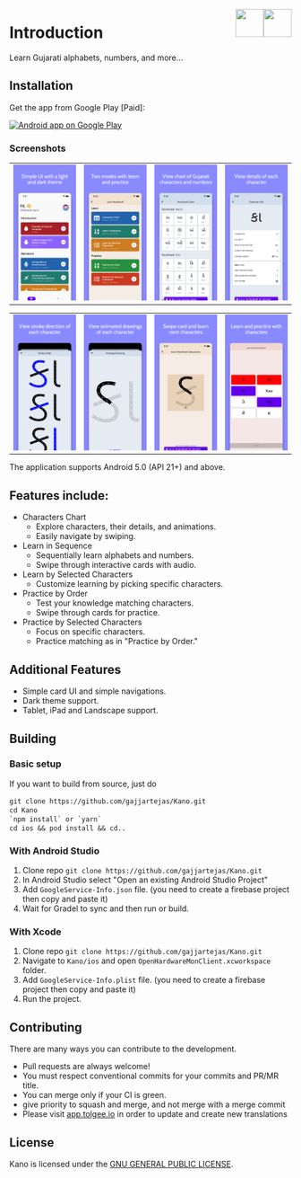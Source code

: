 [<img align="right" src="https://cdn.jsdelivr.net/npm/simple-icons@latest/icons/instagram.svg" width="50" height="50" />](http://www.instagram.com/gajjartejas)
[<img align="right" src="https://cdn.jsdelivr.net/npm/simple-icons@latest/icons/twitter.svg" width="50" height="50" />](http://www.twitter.com/gajjartejas)

# Introduction

Learn Gujarati alphabets, numbers, and more...

## Installation

Get the app from Google Play [Paid]:

<a href="https://play.google.com/store/apps/details?id=com.tejasgajjar.kano">
  <img alt="Android app on Google Play" src="https://developer.android.com/images/brand/en_generic_rgb_wo_60.png" />
</a>

### Screenshots

|                                            |                                                 |                                             |                                              |
|:------------------------------------------:|:-----------------------------------------------:|:-------------------------------------------:|:--------------------------------------------:|
| ![Home](docs/images/v1.0/screenshot-1.png) | ![Sub Items](docs/images/v1.0/screenshot-2.png) | ![Chart](docs/images/v1.0/screenshot-3.png) | ![Detail](docs/images/v1.0/screenshot-4.png) |


|                                                        |                                                             |                                                              |                                                          |
|:------------------------------------------------------:|:-----------------------------------------------------------:|:------------------------------------------------------------:|:--------------------------------------------------------:|
| ![Stroke Direction](docs/images/v1.0/screenshot-5.png) | ![Animated Stroke Order](docs/images/v1.0/screenshot-6.png) | ![Swipe Cards with audio](docs/images/v1.0/screenshot-7.png) | ![Learn and Practice](docs/images/v1.0/screenshot-8.png) |

The application supports Android 5.0 (API 21+) and above.

## Features include:

- Characters Chart
  - Explore characters, their details, and animations.
  - Easily navigate by swiping.
- Learn in Sequence
  - Sequentially learn alphabets and numbers.
  - Swipe through interactive cards with audio.
- Learn by Selected Characters
  - Customize learning by picking specific characters.
- Practice by Order
  - Test your knowledge matching characters.
  - Swipe through cards for practice.
- Practice by Selected Characters
  - Focus on specific characters.
  - Practice matching as in "Practice by Order."

## Additional Features

- Simple card UI and simple navigations.
- Dark theme support.
- Tablet, iPad and Landscape support.

## Building

### Basic setup

If you want to build from source, just do

    git clone https://github.com/gajjartejas/Kano.git
    cd Kano
    `npm install` or `yarn`
    cd ios && pod install && cd..

### With Android Studio

1. Clone repo `git clone https://github.com/gajjartejas/Kano.git`
2. In Android Studio select "Open an existing Android Studio Project"
3. Add `GoogleService-Info.json` file. (you need to create a firebase project then copy and paste it)
4. Wait for Gradel to sync and then run or build.

### With Xcode

1. Clone repo `git clone https://github.com/gajjartejas/Kano.git`
2. Navigate to `Kano/ios` and open `OpenHardwareMonClient.xcworkspace` folder.
3. Add `GoogleService-Info.plist` file. (you need to create a firebase project then copy and paste it)
4. Run the project.

## Contributing

There are many ways you can contribute to the development.

- Pull requests are always welcome!
- You must respect conventional commits for your commits and PR/MR title.
- You can merge only if your CI is green.
- give priority to squash and merge, and not merge with a merge commit
- Please visit [app.tolgee.io](https://app.tolgee.io/projects/501/translations) in order to update and create new translations

## License

Kano is licensed under the [GNU GENERAL PUBLIC LICENSE](https://github.com/gajjartejas/Kano/blob/main/LICENSE).
